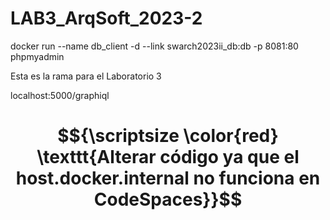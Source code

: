 # LAB3_ArqSoft_2023-2

docker run --name db_client -d --link swarch2023ii_db:db -p 8081:80 phpmyadmin

Esta es la rama para el Laboratorio 3

localhost:5000/graphiql

# $${\scriptsize \color{red} \texttt{Alterar código ya que el host.docker.internal no funciona en CodeSpaces}}$$	
